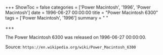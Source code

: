 +++
ShowToc = false
categories = ['Power Macintosh', '1996', 'Power Macintosh']
date = 1996-06-27 00:00:00
title = "Power Macintosh 6300"
tags = ['Power Macintosh', '1996']
summary = " "

+++

The Power Macintosh 6300 was released on 1996-06-27 00:00:00.

Source: `https://en.wikipedia.org/wiki/Power_Macintosh_6300`
